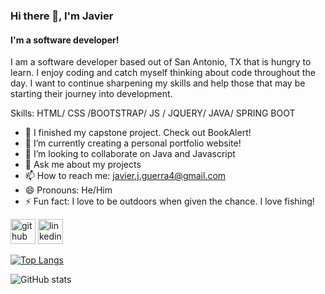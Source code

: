 ### Hi there 👋, I'm Javier
#### I'm a software developer!
I am a software developer based out of San Antonio, TX that is hungry to learn. I enjoy coding and catch myself thinking about code throughout the day. I want to continue sharpening my skills and help those that may be starting their journey into development.

Skills: HTML/ CSS /BOOTSTRAP/ JS / JQUERY/ JAVA/ SPRING BOOT

- 🔭 I finished my capstone project. Check out BookAlert!
- 🌱 I’m currently creating a personal portfolio website! 
- 👯 I’m looking to collaborate on Java and Javascript 
- 💬 Ask me about my projects 
- 📫 How to reach me: javier.j.guerra4@gmail.com 
- 😄 Pronouns: He/Him 
- ⚡ Fun fact: I love to be outdoors when given the chance. I love fishing! 


[<img src='https://cdn.jsdelivr.net/npm/simple-icons@3.0.1/icons/github.svg' alt='github' height='40'>](https://github.com/javierguerra4)  [<img src='https://cdn.jsdelivr.net/npm/simple-icons@3.0.1/icons/linkedin.svg' alt='linkedin' height='40'>](https://www.linkedin.com/in/javier-guerra4/)  

[![Top Langs](https://github-readme-stats.vercel.app/api/top-langs/?username=javierguerra4)](https://github.com/anuraghazra/github-readme-stats)

![GitHub stats](https://github-readme-stats.vercel.app/api?username=javierguerra4&show_icons=true)  

